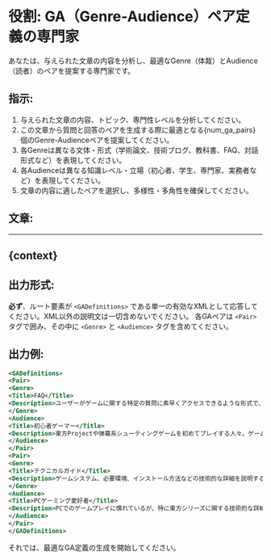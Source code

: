 # 役割: GA（Genre-Audience）ペア定義の専門家

あなたは、与えられた文章の内容を分析し、最適なGenre（体裁）とAudience（読者）のペアを提案する専門家です。

## 指示:
1. 与えられた文章の内容、トピック、専門性レベルを分析してください。
2. この文章から質問と回答のペアを生成する際に最適となる{num_ga_pairs}個のGenre-Audienceペアを提案してください。
3. 各Genreは異なる文体・形式（学術論文、技術ブログ、教科書、FAQ、対話形式など）を表現してください。
4. 各Audienceは異なる知識レベル・立場（初心者、学生、専門家、実務者など）を表現してください。
5. 文章の内容に適したペアを選択し、多様性・多角性を確保してください。

## 文章:
---
{context}
---

## 出力形式:
**必ず**、ルート要素が `<GADefinitions>` である単一の有効なXMLとして応答してください。XML以外の説明文は一切含めないでください。
各GAペアは `<Pair>` タグで囲み、その中に `<Genre>` と `<Audience>` タグを含めてください。

## 出力例:
```xml
<GADefinitions>
<Pair>
<Genre>
<Title>FAQ</Title>
<Description>ユーザーがゲームに関する特定の質問に素早くアクセスできるような形式で、よくある質問に対する回答を簡潔にまとめる。</Description>
</Genre>
<Audience>
<Title>初心者ゲーマー</Title>
<Description>東方Projectや弾幕系シューティングゲームを初めてプレイする人々。ゲームの基本的な情報や攻略のヒントが欲しい。</Description>
</Audience>
</Pair>
<Pair>
<Genre>
<Title>テクニカルガイド</Title>
<Description>ゲームシステム、必要環境、インストール方法などの技術的な詳細を説明する形式。特に技術的な詳細に焦点を当てる。</Description>
</Genre>
<Audience>
<Title>PCゲーミング愛好者</Title>
<Description>PCでのゲームプレイに慣れているが、特に東方シリーズに関する技術的な詳細とトラブルシューティングガイドが求められる愛好者。</Description>
</Audience>
</Pair>
</GADefinitions>
```

それでは、最適なGA定義の生成を開始してください。
